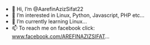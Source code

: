 - 👋 Hi, I’m @AarefinAzizSifat22
- 👀 I’m interested in Linux, Python, Javascript, PHP etc...
- 🌱 I’m currently learning Linux...
- 📫 To reach me on facebook click: www.facebook.com/AREFINAZIZSIFAT...

<!---
AarefinAzizSifat22/AarefinAzizSifat22 is a ✨ special ✨ repository because its `README.md` (this file) appears on your GitHub profile.
You can click the Preview link to take a look at your changes.
--->
